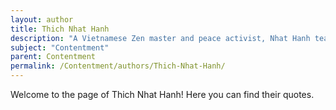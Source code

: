 ```yaml
---
layout: author
title: Thich Nhat Hanh
description: "A Vietnamese Zen master and peace activist, Nhat Hanh teaches the practice of mindfulness as a path to deep contentment and joy."
subject: "Contentment"
parent: Contentment
permalink: /Contentment/authors/Thich-Nhat-Hanh/
---
```


Welcome to the page of Thich Nhat Hanh! Here you can find their quotes.
